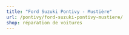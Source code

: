 ```yaml
---
title: "Ford Suzuki Pontivy - Mustière"
url: /pontivy/ford-suzuki-pontivy-mustiere/
shop: réparation de voitures
---
```

